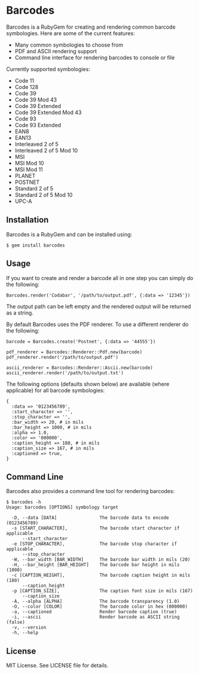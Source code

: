 Barcodes
========

Barcodes is a RubyGem for creating and rendering common barcode symbologies. Here are some of the current features:

* Many common symbologies to choose from
* PDF and ASCII rendering support
* Command line interface for rendering barcodes to console or file

Currently supported symbologies:

* Code 11
* Code 128
* Code 39
* Code 39 Mod 43
* Code 39 Extended
* Code 39 Extended Mod 43
* Code 93
* Code 93 Extended
* EAN8
* EAN13
* Interleaved 2 of 5
* Interleaved 2 of 5 Mod 10
* MSI
* MSI Mod 10
* MSI Mod 11
* PLANET
* POSTNET
* Standard 2 of 5
* Standard 2 of 5 Mod 10
* UPC-A

Installation
------------

Barcodes is a RubyGem and can be installed using:

    $ gem install barcodes
  
Usage
-----

If you want to create and render a barcode all in one step you can simply do the following:

    Barcodes.render('Codabar', '/path/to/output.pdf', {:data => '12345'})
  
The output path can be left empty and the rendered output will be returned as a string. 

By default Barcodes uses the PDF renderer. To use a different renderer do the following:

    barcode = Barcodes.create('Postnet', {:data => '44555'})
  
    pdf_renderer = Barcodes::Renderer::Pdf.new(barcode)
    pdf_renderer.render('/path/to/output.pdf')
  
    ascii_renderer = Barcodes::Renderer::Ascii.new(barcode)
    ascii_renderer.render('/path/to/output.txt')
  
The following options (defaults shown below) are available (where applicable) for all barcode symbologies:

    {
      :data => '0123456789',
      :start_character => '',
      :stop_character => '',
      :bar_width => 20, # in mils
      :bar_height => 1000, # in mils
      :alpha => 1.0,
      :color => '000000',
      :caption_height => 180, # in mils
      :caption_size => 167, # in mils
      :captioned => true,
    }
  
Command Line
------------

Barcodes also provides a command line tool for rendering barcodes:

    $ barcodes -h
    Usage: barcodes [OPTIONS] symbology target

      -D, --data [DATA]                The barcode data to encode (0123456789)
      -s [START_CHARACTER],            The barcode start character if applicable
          --start_character
      -e [STOP_CHARACTER],             The barcode stop character if applicable
          --stop_character
      -W, --bar_width [BAR_WIDTH]      The barcode bar width in mils (20)
      -H, --bar_height [BAR_HEIGHT]    The barcode bar height in mils (1000)
      -c [CAPTION_HEIGHT],             The barcode caption height in mils (180)
          --caption_height
      -p [CAPTION_SIZE],               The caption font size in mils (167)
          --caption_size
      -A, --alpha [ALPHA]              The barcode transparency (1.0)
      -O, --color [COLOR]              The barcode color in hex (000000)
      -a, --captioned                  Render barcode caption (true)
      -i, --ascii                      Render barcode as ASCII string (false)
      -v, --version
      -h, --help

License
-------

MIT License. See LICENSE file for details.